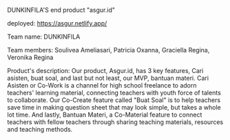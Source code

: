 DUNKINFILA'S end product "asgur.id"

deployed: https://asgur.netlify.app/

Team name: DUNKINFILA

Team members: Soulivea Ameliasari, Patricia Oxanna, Graciella Regina, Veronika Regina

Product's description:
  Our product, Asgur.id, has 3 key features, Cari asisten, buat soal, and last but not least, our MVP, bantuan materi. Cari Asisten or Co-Work is a channel for high school freelance to adorn teachers' learning material, connecting teachers with youth force of talents to collaborate. Our Co-Create feature called "Buat Soal" is to help teachers save time in making question sheet that may look simple, but takes a whole lot time. And lastly, Bantuan Materi, a Co-Material feature to connect teachers with fellow teachers through sharing teaching materials, resources and teaching methods.
